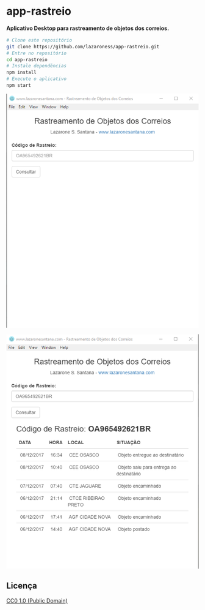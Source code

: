# app-rastreio

**Aplicativo Desktop para rastreamento de objetos dos correios.**

```bash
# Clone este repositório
git clone https://github.com/lazaroness/app-rastreio.git
# Entre no repositório
cd app-rastreio
# Instale dependências
npm install
# Execute o aplicativo
npm start
```

![Inicial](./img/Screenshot_1.png)

![Resultado](./img/Screenshot_2.png)

## Licença

[CC0 1.0 (Public Domain)](LICENSE.md)
